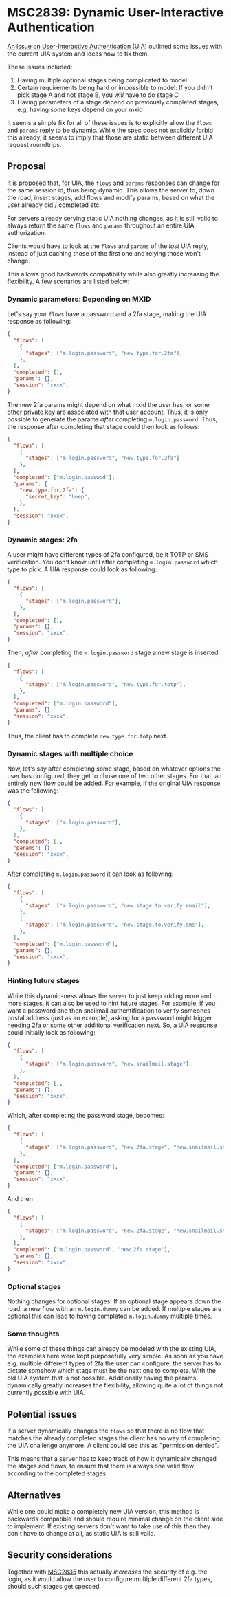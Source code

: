 # MSC2839: Dynamic User-Interactive Authentication

[An issue on User-Interactive Authentication (UIA)](https://github.com/matrix-org/matrix-doc/issues/24089)
outlined some issues with the current UIA system and ideas how to fix them.

These issues included:
1. Having multiple optional stages being complicated to model
2. Certain requirements being hard or impossible to model: If you didn't pick stage A and not stage B,
   you *will* have to do stage C
3. Having parameters of a stage depend on previously completed stages, e.g. having some keys depend
   on your mxid

It seems a simple fix for all of these issues is to explicitly allow the `flows` and `params` reply
to be dynamic. While the spec does not explicitly forbid this already, it seems to imply that those
are static between different UIA request roundtrips.

## Proposal

It is proposed that, for UIA, the `flows` and `params` responses can change for the same session id,
thus being dynamic. This allows the server to, down the road, insert stages, add flows and modify
params, based on what the user already did / completed etc.

For servers already serving static UIA nothing changes, as it is still valid to always return the
same `flows` and `params` throughout an entire UIA authorization.

Clients would have to look at the `flows` and `params` of the *last* UIA reply, instead of just caching
those of the first one and relying those won't change.

This allows good backwards compatibility while also greatly increasing the flexibility. A few scenarios
are listed below:

### Dynamic parameters: Depending on MXID

Let's say your `flows` have a password and a 2fa stage, making the UIA response as following:
```json
{
  "flows": [
    {
      "stages": ["m.login.password", "new.type.for.2fa"],
    },
  ],
  "completed": [],
  "params": {},
  "session": "xxxx",
}
```

The new 2fa params might depend on what mxid the user has, or some other private key are associated
with that user account. Thus, it is only possible to generate the params *after* completing `m.login.password`.
Thus, the response after completing that stage could then look as follows:
```json
{
  "flows": [
    {
      "stages": ["m.login.password", "new.type.for.2fa"]
    },
  ],
  "completed": ["m.login.passwod"],
  "params": {
    "new.type.for.2fa": {
      "secret_key": "beep",
    },
  },
  "session": "xxxx",
}
```

### Dynamic stages: 2fa

A user might have different types of 2fa configured, be it TOTP or SMS verification. You don't know
until after completing `m.login.password` which type to pick. A UIA response could look as following:
```json
{
  "flows": [
    {
      "stages": ["m.login.password"],
    },
  ],
  "completed": [],
  "params": {},
  "session": "xxxx",
}
```

Then, *after* completing the `m.login.password` stage a new stage is inserted:
```json
{
  "flows": [
    {
      "stages": ["m.login.password", "new.type.for.totp"],
    },
  ],
  "completed": ["m.login.password"],
  "params": {},
  "session": "xxxx",
}
```

Thus, the client has to complete `new.type.for.totp` next.

### Dynamic stages with multiple choice

Now, let's say after completing some stage, based on whatever options the user has configured, they
get to chose one of two other stages. For that, an entirely new flow could be added. For example, if
the original UIA response was the following:
```json
{
  "flows": [
    {
      "stages": ["m.login.password"],
    },
  ],
  "completed": [],
  "params": {},
  "session": "xxxx",
}
```

After completing `m.login.password` it can look as following:
```json
{
  "flows": [
    {
      "stages": ["m.login.password", "new.stage.to.verify.email"],
    },
    {
      "stages": ["m.login.password", "new.stage.to.verify.sms"],
    },
  ],
  "completed": ["m.login.password"],
  "params": {},
  "session": "xxxx",
}
```

### Hinting future stages

While this dynamic-ness allows the server to just keep adding more and more stages, it can also be
used to hint future stages. For example, if you want a password and then snailmail authentification
to verify someones postal address (just as an example), asking for a password might trigger needing
2fa or some other additional verification next. So, a UIA response could initially look as following:
```json
{
  "flows": [
    {
      "stages": ["m.login.password", "new.snailmail.stage"],
    },
  ],
  "completed": [],
  "params": {},
  "session": "xxxx",
}
```

Which, after completing the password stage, becomes:
```json
{
  "flows": [
    {
      "stages": ["m.login.password", "new.2fa.stage", "new.snailmail.stage"],
    },
  ],
  "completed": ["m.login.password"],
  "params": {},
  "session": "xxxx",
}
```

And then
```json
{
  "flows": [
    {
      "stages": ["m.login.password", "new.2fa.stage", "new.snailmail.stage"],
    },
  ],
  "completed": ["m.login.password", "new.2fa.stage"],
  "params": {},
  "session": "xxxx",
}
```

### Optional stages

Nothing changes for optional stages: If an optional stage appears down the road, a new flow with an
`m.login.dummy` can be added. If multiple stages are optional this can lead to having completed
`m.login.dummy` multiple times.

### Some thoughts
While some of these things can already be modeled with the existing UIA, the examples here were kept
purposefully very simple. As soon as you have e.g. multiple different types of 2fa the user can configure,
the server has to dictate somehow which stage must be the next one to complete. With the old UIA system
that is not possible. Additionally having the params dynamically greatly increases the flexibility,
allowing quite a lot of things not currently possible with UIA.

## Potential issues

If a server dynamically changes the `flows` so that there is no flow that matches the already completed
stages the client has no way of completing the UIA challenge anymore. A client could see this as
"permission denied".

This means that a server has to keep track of how it dynamically changed the stages and flows, to
ensure that there is always one valid flow according to the completed stages.

## Alternatives

While one could make a completely new UIA version, this method is backwards compatible and should
require minimal change on the client side to implement. If existing servers don't want to take use of
this then they don't have to change at all, as static UIA is still valid.

## Security considerations

Together with [MSC2835](https://github.com/matrix-org/matrix-doc/pull/2835) this actually *increases*
the security of e.g. the login, as it would allow the user to configure multiple different 2fa types,
should such stages get specced.
